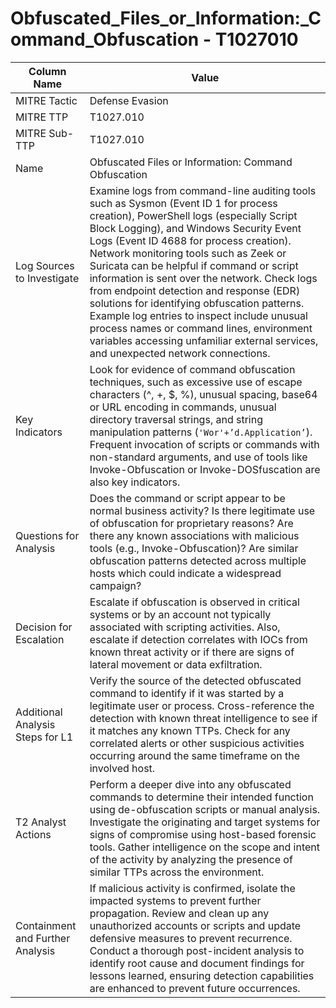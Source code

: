 # Obfuscated_Files_or_Information:_Command_Obfuscation - T1027010

| Column Name | Value |
|-------------|-------|
| MITRE Tactic | Defense Evasion |
| MITRE TTP | T1027.010 |
| MITRE Sub-TTP | T1027.010 |
| Name | Obfuscated Files or Information: Command Obfuscation |
| Log Sources to Investigate | Examine logs from command-line auditing tools such as Sysmon (Event ID 1 for process creation), PowerShell logs (especially Script Block Logging), and Windows Security Event Logs (Event ID 4688 for process creation). Network monitoring tools such as Zeek or Suricata can be helpful if command or script information is sent over the network. Check logs from endpoint detection and response (EDR) solutions for identifying obfuscation patterns. Example log entries to inspect include unusual process names or command lines, environment variables accessing unfamiliar external services, and unexpected network connections. |
| Key Indicators | Look for evidence of command obfuscation techniques, such as excessive use of escape characters (^, +, $, %), unusual spacing, base64 or URL encoding in commands, unusual directory traversal strings, and string manipulation patterns (`'Wor'+’d.Application’`). Frequent invocation of scripts or commands with non-standard arguments, and use of tools like Invoke-Obfuscation or Invoke-DOSfuscation are also key indicators. |
| Questions for Analysis | Does the command or script appear to be normal business activity? Is there legitimate use of obfuscation for proprietary reasons? Are there any known associations with malicious tools (e.g., Invoke-Obfuscation)? Are similar obfuscation patterns detected across multiple hosts which could indicate a widespread campaign? |
| Decision for Escalation | Escalate if obfuscation is observed in critical systems or by an account not typically associated with scripting activities. Also, escalate if detection correlates with IOCs from known threat activity or if there are signs of lateral movement or data exfiltration. |
| Additional Analysis Steps for L1 | Verify the source of the detected obfuscated command to identify if it was started by a legitimate user or process. Cross-reference the detection with known threat intelligence to see if it matches any known TTPs. Check for any correlated alerts or other suspicious activities occurring around the same timeframe on the involved host. |
| T2 Analyst Actions | Perform a deeper dive into any obfuscated commands to determine their intended function using de-obfuscation scripts or manual analysis. Investigate the originating and target systems for signs of compromise using host-based forensic tools. Gather intelligence on the scope and intent of the activity by analyzing the presence of similar TTPs across the environment. |
| Containment and Further Analysis | If malicious activity is confirmed, isolate the impacted systems to prevent further propagation. Review and clean up any unauthorized accounts or scripts and update defensive measures to prevent recurrence. Conduct a thorough post-incident analysis to identify root cause and document findings for lessons learned, ensuring detection capabilities are enhanced to prevent future occurrences. |
